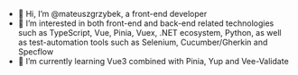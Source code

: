 - 👋 Hi, I’m @mateuszgrzybek, a front-end developer
- 👀 I’m interested in both front-end and back-end related technologies such as TypeScript, Vue, Pinia, Vuex, .NET ecosystem, Python, as well as test-automation tools such as Selenium, Cucumber/Gherkin and Specflow
- 🌱 I’m currently learning Vue3 combined with Pinia, Yup and Vee-Validate
